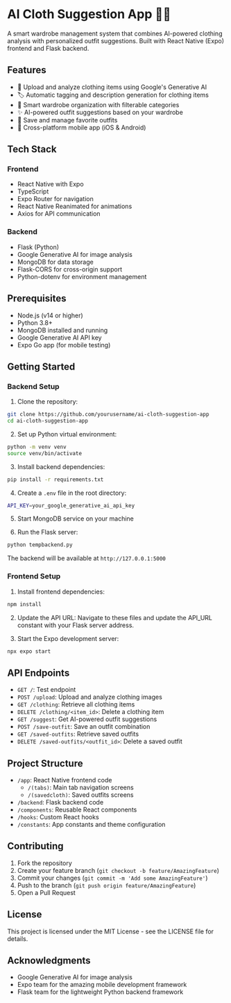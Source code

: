 # AI Cloth Suggestion App 👚👖

A smart wardrobe management system that combines AI-powered clothing analysis with personalized outfit suggestions. Built with React Native (Expo) frontend and Flask backend.

## Features

- 📸 Upload and analyze clothing items using Google's Generative AI
- 🏷️ Automatic tagging and description generation for clothing items
- 👕 Smart wardrobe organization with filterable categories
- ✨ AI-powered outfit suggestions based on your wardrobe
- 💾 Save and manage favorite outfits
- 📱 Cross-platform mobile app (iOS & Android)

## Tech Stack

### Frontend

- React Native with Expo
- TypeScript
- Expo Router for navigation
- React Native Reanimated for animations
- Axios for API communication

### Backend

- Flask (Python)
- Google Generative AI for image analysis
- MongoDB for data storage
- Flask-CORS for cross-origin support
- Python-dotenv for environment management

## Prerequisites

- Node.js (v14 or higher)
- Python 3.8+
- MongoDB installed and running
- Google Generative AI API key
- Expo Go app (for mobile testing)

## Getting Started

### Backend Setup

1. Clone the repository:

```bash
git clone https://github.com/yourusername/ai-cloth-suggestion-app
cd ai-cloth-suggestion-app
```

2. Set up Python virtual environment:

```bash
python -m venv venv
source venv/bin/activate
```

3. Install backend dependencies:

```bash
pip install -r requirements.txt
```

4. Create a `.env` file in the root directory:

```bash
API_KEY=your_google_generative_ai_api_key
```

5. Start MongoDB service on your machine

6. Run the Flask server:

```bash
python tempbackend.py
```

The backend will be available at `http://127.0.0.1:5000`

### Frontend Setup

1. Install frontend dependencies:

```bash
npm install
```

2. Update the API URL:
   Navigate to these files and update the API_URL constant with your Flask server address.

3. Start the Expo development server:

```bash
npx expo start
```

## API Endpoints

- `GET /`: Test endpoint
- `POST /upload`: Upload and analyze clothing images
- `GET /clothing`: Retrieve all clothing items
- `DELETE /clothing/<item_id>`: Delete a clothing item
- `GET /suggest`: Get AI-powered outfit suggestions
- `POST /save-outfit`: Save an outfit combination
- `GET /saved-outfits`: Retrieve saved outfits
- `DELETE /saved-outfits/<outfit_id>`: Delete a saved outfit

## Project Structure

- `/app`: React Native frontend code
  - `/(tabs)`: Main tab navigation screens
  - `/(savedcloth)`: Saved outfits screens
- `/backend`: Flask backend code
- `/components`: Reusable React components
- `/hooks`: Custom React hooks
- `/constants`: App constants and theme configuration

## Contributing

1. Fork the repository
2. Create your feature branch (`git checkout -b feature/AmazingFeature`)
3. Commit your changes (`git commit -m 'Add some AmazingFeature'`)
4. Push to the branch (`git push origin feature/AmazingFeature`)
5. Open a Pull Request

## License

This project is licensed under the MIT License - see the LICENSE file for details.

## Acknowledgments

- Google Generative AI for image analysis
- Expo team for the amazing mobile development framework
- Flask team for the lightweight Python backend framework
